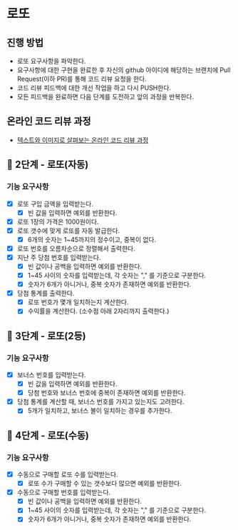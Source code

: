 # 로또

## 진행 방법

* 로또 요구사항을 파악한다.
* 요구사항에 대한 구현을 완료한 후 자신의 github 아이디에 해당하는 브랜치에 Pull Request(이하 PR)를 통해 코드 리뷰 요청을 한다.
* 코드 리뷰 피드백에 대한 개선 작업을 하고 다시 PUSH한다.
* 모든 피드백을 완료하면 다음 단계를 도전하고 앞의 과정을 반복한다.

## 온라인 코드 리뷰 과정

* [텍스트와 이미지로 살펴보는 온라인 코드 리뷰 과정](https://github.com/next-step/nextstep-docs/tree/master/codereview)

## 🚀 2단계 - 로또(자동)

### 기능 요구사항

-[x] 로또 구입 금액을 입력받는다.
    - [x] 빈 값을 입력하면 예외를 반환한다.
- [x] 로또 1장의 가격은 1000원이다.
- [x] 로또 갯수에 맞게 로또를 자동 발급한다.
    - [X] 6개의 숫자는 1~45까지의 정수이고, 중복이 없다.
- [x] 로또 번호를 오름차순으로 정렬해서 출력한다.
- [x] 지난 주 당첨 번호를 입력받는다.
    - [x] 빈 값이나 공백을 입력하면 예외를 반환한다.
    - [x] 1~45 사이의 숫자를 입력받는데, 각 숫자는 "," 를 기준으로 구분한다.
    - [x] 숫자가 6개가 아니거나, 중복 숫자가 존재하면 예외를 반환한다.
- [x] 당첨 통계를 출력한다.
    - [x] 로또 번호가 몇개 일치하는지 계산한다.
    - [x] 수익률을 계산한다. (소수점 아래 2자리까지 출력한다.)

## 🚀 3단계 - 로또(2등)

### 기능 요구사항

- [x] 보너스 번호를 입력받는다.
    - [x] 빈 값을 입력하면 예외를 반환한다.
    - [x] 당첨 번호와 보너스 번호에 중복이 존재하면 예외를 반환한다.
- [x] 당첨 통계를 계산할 때, 보너스 번호를 가지고 있는지도 고려한다.
    - [x] 5개가 일치하고, 보너스 볼이 일치하는 경우를 추가한다.

## 🚀 4단계 - 로또(수동)

### 기능 요구사항

- [x] 수동으로 구매할 로또 수를 입력받는다.
    - [x] 로또 수가 구매할 수 있는 갯수보다 많으면 예외를 반환한다.
- [x] 수동으로 구매할 번호를 입력받는다.
    - [x] 빈 값이나 공백을 입력하면 예외를 반환한다.
    - [x] 1~45 사이의 숫자를 입력받는데, 각 숫자는 "," 를 기준으로 구분한다.
    - [x] 숫자가 6개가 아니거나, 중복 숫자가 존재하면 예외를 반환한다.
